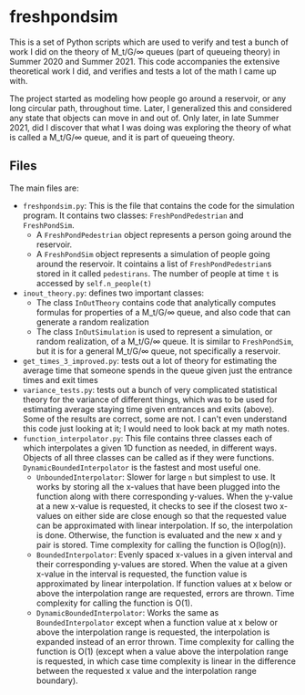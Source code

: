 # freshpondsim
This is a set of Python scripts which are used to verify and test a bunch of work I did on the theory of M_t/G/∞ queues (part of queueing theory) in Summer 2020 and Summer 2021. This code accompanies the extensive theoretical work I did, and verifies and tests a lot of the math I came up with.

The project started as modeling how people go around a reservoir, or any long circular path, throughout time.
Later, I generalized this and considered any state that objects can move in and out of. Only later, in late Summer 2021, did I discover that what I was doing was exploring the theory of what is called a M_t/G/∞ queue, and it is part of queueing theory.

## Files
The main files are:
* `freshpondsim.py`: This is the file that contains the code for the simulation program.
It contains two classes: `FreshPondPedestrian` and `FreshPondSim`.
  * A `FreshPondPedestrian` object represents a person going around the reservoir.
  * A `FreshPondSim` object represents a simulation of people going around the reservoir.
    It cointains a list  of `FreshPondPedestrian`s stored in it called `pedestirans`.
    The number of people at time `t` is accessed by `self.n_people(t)`
* `inout_theory.py`: defines two important classes:
  * The class `InOutTheory` contains code that analytically computes formulas for properties of a M_t/G/∞ queue, and also code that can generate a random realization
  * The class `InOutSimulation` is used to represent a simulation, or random realization, of a M_t/G/∞ queue. It is similar to `FreshPondSim`, but it is for a general M_t/G/∞ queue, not specifically a reservoir.
* `get_times_3_improved.py`: tests out a lot of theory for estimating the average time that someone spends in the queue given just the entrance times and exit times
* `variance_tests.py`: tests out a bunch of very complicated statistical theory for the variance of different things, which was to be used for estimating average staying time given entrances and exits (above). Some of the results are correct, some are not. I can't even understand this code just looking at it; I would need to look back at my math notes.
* `function_interpolator.py`: This file contains three classes each of which interpolates a
given 1D function as needed, in different ways.
Objects of all three classes can be called as if they were functions.
`DynamicBoundedInterpolator` is the fastest and most useful one.
  * `UnboundedInterpolator`: Slower for large `n` but simplest to use. It works by storing all the
  x-values that have been plugged into the function along with there corresponding y-values. When
  the y-value at a new x-value is requested, it checks to see if the closest two x-values on either
  side are close enough so that the requested value can be approximated with linear interpolation.
  If so, the interpolation is done. Otherwise, the function is evaluated and the new x and y pair is
  stored. Time complexity for calling the function is O(log(n)).
  * `BoundedInterpolator`: Evenly spaced x-values in a given interval and their corresponding y-values
  are stored. When the value at a given x-value in the interval is requested, the function value is
  approximated by linear interpolation. If function values at x below or above the interpolation
  range are requested, errors are thrown. Time complexity for calling the function is O(1).
  * `DynamicBoundedInterpolator`: Works the same as `BoundedInterpolator` except when a function
  value at x below or above the interpolation range is requested, the interpolation is expanded instead
of an error thrown. Time complexity for calling the function is O(1) (except when a value above the
  interpolation range is requested, in which case time complexity is linear in the difference between
  the requested x value and the interpolation range boundary).
